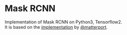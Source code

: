 # Mask RCNN

Implementation of Mask RCNN on Python3, Tensorflow2. <br>
It is based on the [implementation](https://github.com/matterport/Mask_RCNN) by [@matterport](https://github.com/matterport).
